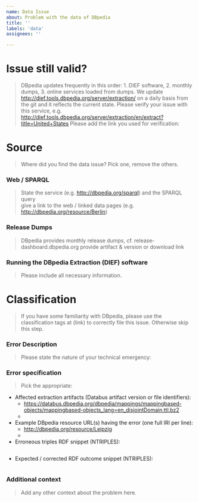 ```yaml
---
name: Data Issue
about: Problem with the data of DBpedia
title: ''
labels: 'data'
assignees: ''

---
```


# Issue still valid?
> DBpedia updates frequently in this order: 1. DIEF software, 2. monthly dumps, 3. online services loaded from dumps.
> We update http://dief.tools.dbpedia.org/server/extraction/ on a daily basis from the git and it reflects the current state. 
> Please verify your issue with this service, e.g. http://dief.tools.dbpedia.org/server/extraction/en/extract?title=United+States
> Please add the link you used for verification: 

# Source
> Where did you find the data issue? Pick one, remove the others.

### Web / SPARQL 
> State the service (e.g. http://dbpedia.org/sparql) and the SPARQL query  
> give a link to the web / linked data pages (e.g. http://dbpedia.org/resource/Berlin)

### Release Dumps
> DBpedia provides monthly release dumps, cf. release-dashboard.dbpedia.org
> provide artifact & version or download link

### Running the DBpedia Extraction (DIEF) software 
> Please include all necessary information.


# Classification
> If you have some familiarity with DBpedia, please use the classification tags at (link) to correctly file this issue.  Otherwise skip this step. 



### Error Description
> Please state the nature of your technical emergency: 


### Error specification
> Pick the appropriate:

- Affected extraction artifacts (Databus artifact version or file identifiers):
	- https://databus.dbpedia.org/dbpedia/mappings/mappingbased-objects/mappingbased-objects_lang=en_disjointDomain.ttl.bz2
	- 
- Example DBpedia resource URL(s) having the error (one full IRI per line): 
	- http://dbpedia.org/resource/Leipzig 
	- 
- Erroneous triples RDF snippet (NTRIPLES): 
  ``` 
  
  ``` 
- Expected / corrected RDF outcome snippet (NTRIPLES): 
  ``` 
  
  ```

### Additional context
> Add any other context about the problem here.
